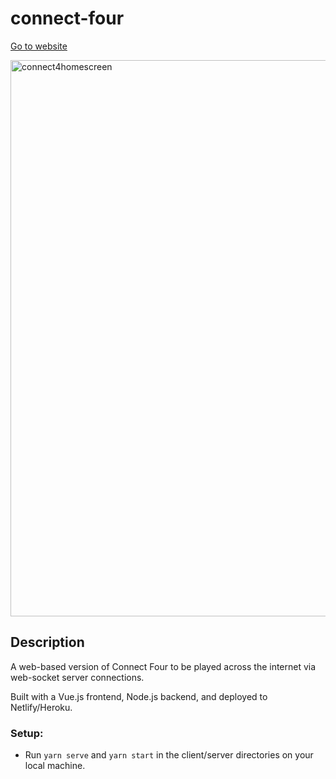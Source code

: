 # connect-four
[Go to website](https://rgibiser-connectfour.netlify.app)

<img width="890" alt="connect4homescreen" src="https://user-images.githubusercontent.com/63482808/90984618-0e610e80-e544-11ea-8b84-b860b6f90808.png">

## Description

A web-based version of Connect Four to be played across the internet via web-socket server connections.

Built with a Vue.js frontend, Node.js backend, and deployed to Netlify/Heroku.

### Setup:
- Run `yarn serve` and `yarn start` in the client/server directories on your local machine.
